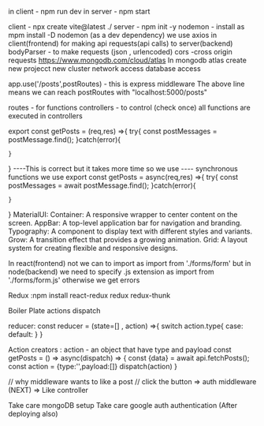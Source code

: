 in client - npm run dev
in server - npm start

client - npx create vite@latest ./
server - npm init -y
nodemon - install as mpm install -D nodemon (as a dev dependency)
we use axios in client(frontend) for making api requests(api calls) to server(backend) 
bodyParser - to make requests (json , urlencoded)
cors -cross origin requests
https://www.mongodb.com/cloud/atlas
In mongodb atlas create new projecct new cluster network access database access

app.use('/posts',postRoutes) - this is express middleware
The above line means we can reach postRoutes with "localhost:5000/posts"

routes - for functions
controllers - to control (check once) all functions are executed in controllers

export const getPosts = (req,res) =>{
    try{
        const postMessages = postMessage.find();
    }catch(error){

    }
}         ----This is correct but it takes more time so we use
---- synchronous functions we use
export const getPosts = async(req,res) =>{
    try{
        const postMessages = await postMessage.find();
    }catch(error){

    }
}
MaterialUI:
Container: A responsive wrapper to center content on the screen.
AppBar: A top-level application bar for navigation and branding.
Typography: A component to display text with different styles and variants.
Grow: A transition effect that provides a growing animation.
Grid: A layout system for creating flexible and responsive designs.

In react(frontend) not we can to import as import from './forms/form'
but in node(backend) we need to specify .js extension as import from './forms/form.js' otherwise we get errors

Redux :npm install react-redux redux redux-thunk

Boiler Plate
actions
dispatch

reducer:
const reducer = (state=[] , action) =>{
    switch action.type{
        case:
        default:
    }
}

Action creators :
action - an object that have type and payload
const getPosts = () => async(dispatch) => {
    const {data} = await api.fetchPosts();
    const action = {type:'',payload:[]}
    dispatch(action)
}

// why middleware
wants to like a post
// click the button => auth middleware (NEXT) => Like controller

Take care mongoDB setup
Take care google auth authentication (After deploying also)